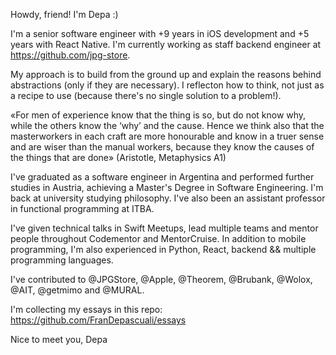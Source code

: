 Howdy, friend! I'm Depa :)

I'm a senior software engineer with +9 years in iOS development and +5 years with React Native.
I'm currently working as staff backend engineer at https://github.com/jpg-store.

My approach is to build from the ground up and explain the reasons behind abstractions (only if they are necessary). I reflecton how to think, not just as a recipe to use (because there's no single solution to a problem!).

«For men of experience know that the thing is so, but do not know why, while the others know the ‘why’ and the cause. Hence we think also that the masterworkers in each craft are more honourable and know in a truer sense and are wiser than the manual workers, because they know the causes of the things that are done» (Aristotle, Metaphysics A1)

I've graduated as a software engineer in Argentina and performed further studies in Austria, achieving a Master's Degree in Software Engineering. I'm back at university studying philosophy. I've also been an assistant professor in functional programming at ITBA.

I've given technical talks in Swift Meetups, lead multiple teams and mentor people throughout Codementor and MentorCruise. In addition to mobile programming, I'm also experienced in Python, React, backend && multiple programming languages.

I've contributed to @JPGStore, @Apple, @Theorem, @Brubank, @Wolox, @AIT, @getmimo and @MURAL.

I'm collecting my essays in this repo: https://github.com/FranDepascuali/essays

Nice to meet you,
Depa
